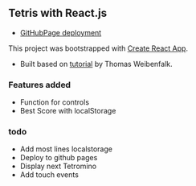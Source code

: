 ## Tetris with React.js

- [GitHubPage deployment](https://loiskouninef.github.io/Tetris_React)

This project was bootstrapped with [Create React App](https://github.com/facebook/create-react-app).

- Built based on [tutorial](https://www.youtube.com/watch?v=ZGOaCxX8HIU&t=2819s&ab_channel=freeCodeCamp.org) by Thomas Weibenfalk.

### Features added
- Function for controls
- Best Score with localStorage

### todo
- Add most lines localstorage
- Deploy to github pages
- Display next Tetromino
- Add touch events
